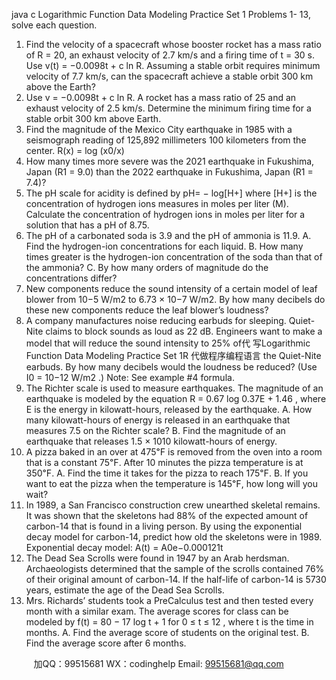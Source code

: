 java c
Logarithmic Function 
Data Modeling 
Practice Set 1 
Problems 1- 13, solve each question.
1. Find the velocity of a spacecraft whose booster rocket has a mass ratio of R = 20, an exhaust velocity of 2.7 km/s and a firing time of t = 30 s. Use v(t) = −0.0098t + c ln R. Assuming a stable orbit requires minimum velocity of 7.7 km/s, can the spacecraft achieve a stable orbit 300 km above the Earth?
2. Use v = −0.0098t + c ln R. A rocket has a mass ratio of 25 and an exhaust velocity of 2.5 km/s.
Determine the minimum firing time for a stable orbit 300 km above Earth.
3. Find the magnitude of the Mexico City earthquake in 1985 with a seismograph reading of 125,892 millimeters 100 kilometers from the center. R(x) = log (x0/x)
4. How many times more severe was the 2021 earthquake in Fukushima, Japan (R1 = 9.0) than the 2022 earthquake in Fukushima, Japan (R1 = 7.4)?
5. The pH scale for acidity is defined by pH= − log[H+] where [H+] is the concentration of hydrogen ions measures in moles per liter (M). Calculate the concentration of hydrogen ions in moles per liter for a solution that has a pH of 8.75.
6. The pH of a carbonated soda is 3.9 and the pH of ammonia is 11.9.
A. Find the hydrogen-ion concentrations for each liquid.
B. How many times greater is the hydrogen-ion concentration of the soda than that of the ammonia?
C. By how many orders of magnitude do the concentrations differ?
7. New components reduce the sound intensity of a certain model of leaf blower from 10−5 W/m2 to 6.73 × 10−7 W/m2. By how many decibels do these new components reduce the leaf blower’s loudness?
8. A company manufactures noise reducing earbuds for sleeping. Quiet-Nite claims to block sounds as loud as 22 dB. Engineers want to make a model that will reduce the sound intensity to 25% of代 写Logarithmic Function Data Modeling Practice Set 1R
代做程序编程语言 the Quiet-Nite earbuds. By how many decibels would the loudness be reduced? (Use I0 = 10−12 W/m2 .) Note: See example #4 formula.
9. The Richter scale is used to measure earthquakes. The magnitude of an earthquake is modeled by the equation R = 0.67 log 0.37E + 1.46 , where E is the energy in kilowatt-hours, released by the earthquake.
A. How many kilowatt-hours of energy is released in an earthquake that measures 7.5 on the Richter scale?
B. Find the magnitude of an earthquake that releases 1.5 × 1010 kilowatt-hours of energy.
10. A pizza baked in an over at 475℉ is removed from the oven into a room that is a constant 75℉. After 10 minutes the pizza temperature is at 350℉.
A. Find the time it takes for the pizza to reach 175℉.
B. If you want to eat the pizza when the temperature is 145℉, how long will you wait?
11. In 1989, a San Francisco construction crew unearthed skeletal remains. It was shown that the skeletons had 88% of the expected amount of carbon-14 that is found in a living person. By using the exponential decay model for carbon-14, predict how old the skeletons were in 1989.
Exponential decay model: A(t) = A0e−0.000121t
12. The Dead Sea Scrolls were found in 1947 by an Arab herdsman. Archaeologists determined that the sample of the scrolls contained 76% of their original amount of carbon-14. If the half-life of carbon-14 is 5730 years, estimate the age of the Dead Sea Scrolls.
13. Mrs. Richards’ students took a PreCalculus test and then tested every month with a similar exam.
The average scores for class can be modeled by f(t) = 80 − 17 log t + 1 for 0 ≤ t ≤ 12 , where t is the time in months.
A. Find the average score of students on the original test.
B. Find the average score after 6 months.





         
加QQ：99515681  WX：codinghelp  Email: 99515681@qq.com
